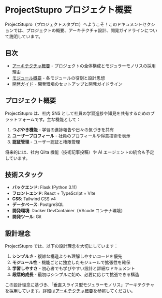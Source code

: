 # ProjectStupro プロジェクト概要

ProjectStupro（プロジェクトスタプロ）へようこそ！このドキュメントセクションでは、プロジェクトの概要、アーキテクチャ設計、開発ガイドラインについて説明しています。

## 目次

-   [アーキテクチャ概要](./architecture.md) - プロジェクトの全体構成とモジュラーモノリスの採用理由
-   [モジュール概要](./modules.md) - 各モジュールの役割と設計思想
-   [開発ガイド](./developer_guide.md) - 開発環境のセットアップと開発ガイドライン

## プロジェクト概要

ProjectStupro は、社内 SNS として社員の学習進捗や知見を共有するためのプラットフォームです。主な機能として：

1. **つぶやき機能** - 学習の進捗報告や日々の気づきを共有
2. **ユーザープロフィール** - 社員のプロフィールや得意技術を表示
3. **認証管理** - ユーザー認証と権限管理

将来的には、社内 Qiita 機能（技術記事投稿）や AI エージェントの統合も予定しています。

## 技術スタック

-   **バックエンド**: Flask (Python 3.11)
-   **フロントエンド**: React + TypeScript + Vite
-   **CSS**: Tailwind CSS v4
-   **データベース**: PostgreSQL
-   **開発環境**: Docker DevContainer（VScode コンテナ環境）
-   **開発ツール**: Git

## 設計理念

ProjectStupro では、以下の設計理念を大切にしています：

1. **シンプルさ** - 複雑な構造よりも理解しやすいコードを優先
2. **モジュール性** - 機能ごとに独立したモジュールで拡張性を確保
3. **学習しやすさ** - 初心者でも学びやすい設計と詳細なドキュメント
4. **段階的成長** - 最初はシンプルに始め、必要に応じて拡張できる構造

この設計理念に基づき、「垂直スライス型モジュラーモノリス」アーキテクチャを採用しています。詳細は[アーキテクチャ概要](./architecture.md)を参照してください。

